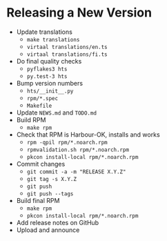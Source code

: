 Releasing a New Version
=======================

* Update translations
    - `make translations`
    - `virtaal translations/en.ts`
    - `virtaal translations/fi.ts`
* Do final quality checks
    - `pyflakes3 hts`
    - `py.test-3 hts`
* Bump version numbers
    - `hts/__init__.py`
    - `rpm/*.spec`
    - `Makefile`
* Update `NEWS.md` and `TODO.md`
* Build RPM
    - `make rpm`
* Check that RPM is Harbour-OK, installs and works
    - `rpm -qpil rpm/*.noarch.rpm`
    - `rpmvalidation.sh rpm/*.noarch.rpm`
    - `pkcon install-local rpm/*.noarch.rpm`
* Commit changes
    - `git commit -a -m "RELEASE X.Y.Z"`
    - `git tag -s X.Y.Z`
    - `git push`
    - `git push --tags`
* Build final RPM
    - `make rpm`
    - `pkcon install-local rpm/*.noarch.rpm`
* Add release notes on GitHub
* Upload and announce
